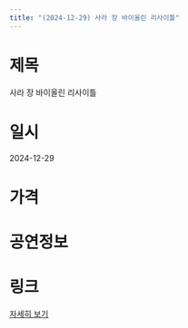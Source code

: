 ```yaml
---
title: "(2024-12-29) 사라 장 바이올린 리사이틀"
---
```


# 제목
사라 장 바이올린 리사이틀

# 일시
2024-12-29

# 가격


# 공연정보


# 링크
[자세히 보기](https://www.sac.or.kr/site/main/show/show_view?SN=62000, "https://www.sac.or.kr/site/main/show/show_view?SN=62000")
